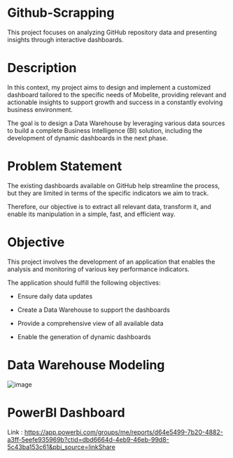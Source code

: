 # Github-Scrapping
This project focuses on analyzing GitHub repository data and presenting insights through interactive dashboards.


# Description
In this context, my project aims to design and implement a customized dashboard tailored to the specific needs of Mobelite, providing relevant and actionable insights to support growth and success in a constantly evolving business environment.

The goal is to design a Data Warehouse by leveraging various data sources to build a complete Business Intelligence (BI) solution, including the development of dynamic dashboards in the next phase.

# Problem Statement
The existing dashboards available on GitHub help streamline the process, but they are limited in terms of the specific indicators we aim to track.

Therefore, our objective is to extract all relevant data, transform it, and enable its manipulation in a simple, fast, and efficient way.

# Objective
This project involves the development of an application that enables the analysis and monitoring of various key performance indicators.

The application should fulfill the following objectives:

  - Ensure daily data updates

  - Create a Data Warehouse to support the dashboards

  - Provide a comprehensive view of all available data

  - Enable the generation of dynamic dashboards
# Data Warehouse Modeling

![image](https://github.com/user-attachments/assets/602eda1a-edb9-4363-ac9e-d378bd2f1bfa)

# PowerBI Dashboard 

Link : https://app.powerbi.com/groups/me/reports/d64e5499-7b20-4882-a3ff-5eefe935969b?ctid=dbd6664d-4eb9-46eb-99d8-5c43ba153c61&pbi_source=linkShare
